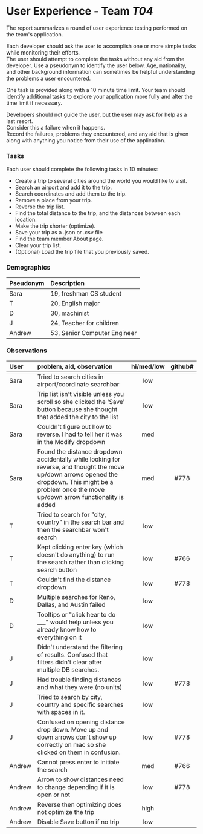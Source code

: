 # User Experience - Team *T04* 

The report summarizes a round of user experience testing performed on the team's application.

Each developer should ask the user to accomplish one or more simple tasks while monitoring their efforts.  
The user should attempt to complete the tasks without any aid from the developer.
Use a pseudonym to identify the user below. 
Age, nationality, and other background information can sometimes be helpful understanding the problems a user encountered.

One task is provided along with a 10 minute time limit.
Your team should identify additional tasks to explore your application more fully and alter the time limit if necessary.

Developers should not guide the user, but the user may ask for help as a last resort.  
Consider this a failure when it happens.  
Record the failures, problems they encountered, and any aid that is given along with anything you notice from their use of the application.
 
### Tasks

Each user should complete the following tasks in 10 minutes:

* Create a trip to several cities around the world you would like to visit.
* Search an airport and add it to the trip.
* Search coordinates and add them to the trip.
* Remove a place from your trip.
* Reverse the trip list.
* Find the total distance to the trip, and the distances between each location.
* Make the trip shorter (optimize).
* Save your trip as a .json or .csv file
* Find the team member About page.
* Clear your trip list.
* (Optional) Load the trip file that you previously saved.

### Demographics

| Pseudonym | Description |
| :--- | :--- |
| Sara | 19, freshman CS student |
| T | 20, English major |
| D | 30, machinist |
| J | 24, Teacher for children |
| Andrew | 53, Senior Computer Engineer |


### Observations

| User | problem, aid, observation | hi/med/low | github#  |
| :--- | :--- | :---: | :---: | 
| Sara | Tried to search cities in airport/coordinate searchbar | low | |
| Sara | Trip list isn't visible unless you scroll so she clicked the 'Save' button because she thought that added the city to the list | low | |
| Sara | Couldn't figure out how to reverse. I had to tell her it was in the Modify dropdown | med | |
| Sara | Found the distance dropdown accidentally while looking for reverse, and thought the move up/down arrows opened the dropdown. This might be a problem once the move up/down arrow functionality is added | med | #778 |
| T | Tried to search for "city, country" in the search bar and then the searchbar won't search | low | |
| T | Kept clicking enter key (which doesn't do anything) to run the search rather than clicking search button | low | #766 |
| T | Couldn't find the distance dropdown | low | #778 |
| D | Multiple searches for Reno, Dallas, and Austin failed | low | |
| D | Tooltips or "click hear to do \_\_\_" would help unless you already know how to everything on it | low | |
| J | Didn't understand the  filtering of results. Confused that filters didn't clear after multiple DB searches. | low | |
| J | Had trouble finding distances and what they were (no units) | low | #778 |
| J | Tried to search by city, country and specific searches with spaces in it. | low | |
| J | Confused on opening distance drop down. Move up and down arrows don't show up correctly on mac so she clicked on them in confusion. | low | #778 |
| Andrew | Cannot press enter to initiate the search | med | #766 |
| Andrew | Arrow to show distances need to change depending if it is open or not | low | #778 |
| Andrew | Reverse then optimizing does not optimize the trip | high | |
| Andrew | Disable Save button if no trip | low | |
